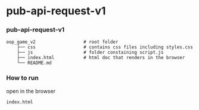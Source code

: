 # pub-api-request-v1
### pub-api-request-v1

    oop_game_v2                  # root folder
        ├── css                  # contains css files including styles.css
        ├── js                   # folder constaining script.js
        ├── index.html           # html doc that renders in the browser
        └── README.md

### How to run
open in the browser
```sh
index.html
```
